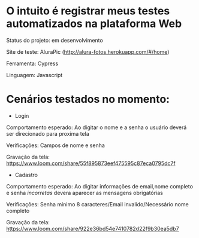 # O intuito é registrar meus testes automatizados na plataforma Web

Status do projeto: em desenvolvimento

Site de teste: AluraPic (http://alura-fotos.herokuapp.com/#/home)

Ferramenta: Cypress 

Linguagem: Javascript

# Cenários testados no momento:
- Login 

Comportamento esperado: Ao digitar o nome e a senha o usuário deverá ser direcionado para proxima tela

Verificações: Campos de nome e senha 

Gravação da tela: https://www.loom.com/share/55f895873eef475595c87eca0795dc7f

- Cadastro 

Comportamento esperado: Ao digitar informações de email,nome completo e senha *incorretas* devera aparecer as mensagens obrigatórias 

Verificações: Senha minimo 8 caracteres/Email invalido/Necessário nome completo

Gravação da tela: https://www.loom.com/share/922e36bd54e7410782d22f9b30ea5db7
